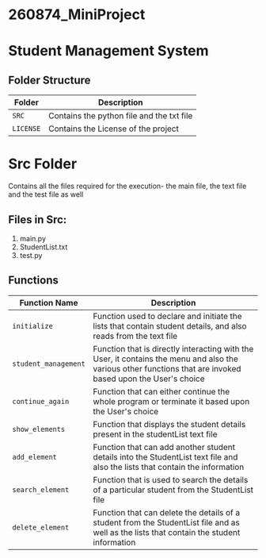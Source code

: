 # 260874_MiniProject

# Student Management System

## Folder Structure
Folder             | Description
-------------------| -----------------------------------------
`SRC`   | Contains the python file and the txt file
`LICENSE`         | Contains the License of the project


# Src Folder

Contains all the files required for the execution- the main file, the text file and the test file as well
 ## Files in Src:
 1. main.py
 2. StudentList.txt
 3. test.py

## Functions
Function Name             | Description
-------------------| -----------------------------------------
`initialize`   | Function used to declare and initiate the lists that contain student details, and also reads from the text file
`student_management`         | Function that is directly interacting with the User, it contains the menu and also the various other functions that are invoked based upon the User's choice
`continue_again`             | Function that can either continue the whole program or terminate it based upon the User's choice
`show_elements` | Function that displays the student details present in the studentList text file
`add_element` | Function that can add another student details into the StudentList text file and also the lists that contain the information
`search_element` | Function that is used to search the details of a particular student from the StudentList file
`delete_element` | Function that can delete the details of a student from the StudentList file and as well as the lists that contain the student information

